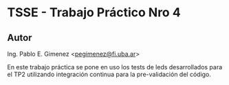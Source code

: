 # TSSE - Trabajo Práctico Nro 4

## Autor

Ing. Pablo E. Gimenez <<pegimenez@fi.uba.ar>>

En este trabajo práctica se pone en uso los tests de leds desarrollados para el TP2 utilizando integración continua para la pre-validación del código.